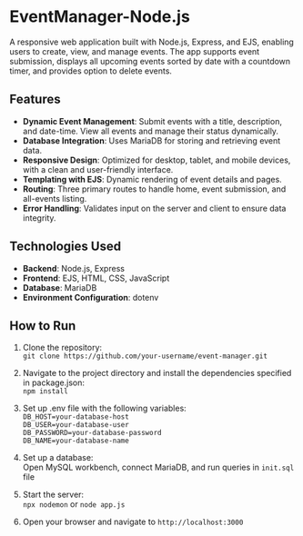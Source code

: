 # EventManager-Node.js

A responsive web application built with Node.js, Express, and EJS, enabling users to create, view, and manage events. The app supports event submission, displays all upcoming events sorted by date
with a countdown timer, and provides option to delete events.

## Features
- **Dynamic Event Management**: Submit events with a title, description, and date-time. View all events and manage their status dynamically.
- **Database Integration**: Uses MariaDB for storing and retrieving event data.
- **Responsive Design**: Optimized for desktop, tablet, and mobile devices, with a clean and user-friendly interface.
- **Templating with EJS**: Dynamic rendering of event details and pages.
- **Routing**: Three primary routes to handle home, event submission, and all-events listing.
- **Error Handling**: Validates input on the server and client to ensure data integrity.

## Technologies Used
- **Backend**: Node.js, Express
- **Frontend**: EJS, HTML, CSS, JavaScript
- **Database**: MariaDB
- **Environment Configuration**: dotenv

## How to Run
1. Clone the repository:  
   `git clone https://github.com/your-username/event-manager.git`

2. Navigate to the project directory and install the dependencies specified in package.json:  
   `npm install`

3. Set up .env file with the following variables:  
   `DB_HOST=your-database-host`  
   `DB_USER=your-database-user`  
   `DB_PASSWORD=your-database-password`  
   `DB_NAME=your-database-name`

4. Set up a database:  
   Open MySQL workbench, connect MariaDB, and run queries in `init.sql` file

5. Start the server:  
   `npx nodemon` or `node app.js`

6. Open your browser and navigate to `http://localhost:3000`